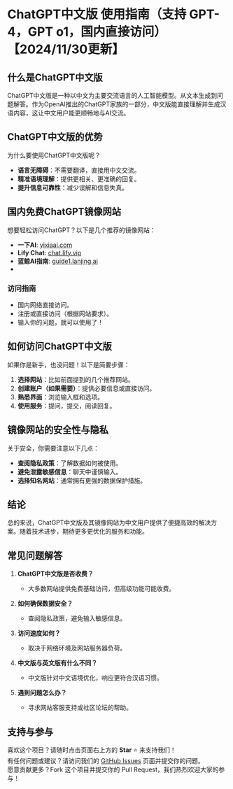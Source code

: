 # ChatGPT中文版 使用指南（支持 GPT-4，GPT o1，国内直接访问） 【2024/11/30更新】

## **什么是ChatGPT中文版**

ChatGPT中文版是一种以中文为主要交流语言的人工智能模型。从文本生成到问题解答。作为OpenAI推出的ChatGPT家族的一部分，中文版能直接理解并生成汉语内容，这让中文用户能更顺畅地与AI交流。

## **ChatGPT中文版的优势**

为什么要使用ChatGPT中文版呢？

- **语言无障碍**：不需要翻译，直接用中文交流。
- **精准语境理解**：提供更相关、更准确的回复。
- **提升信息可靠性**：减少误解和信息失真。

## **国内免费ChatGPT镜像网站**

想要轻松访问ChatGPT？以下是几个推荐的镜像网站：

- **一下AI**: [yixiaai.com](https://www.yixiaai.com)
- **Lify Chat**: [chat.lify.vip](https://chat.lify.vip)
- **蓝鲸AI指南**: [guide1.lanjing.ai](https://guide1.lanjing.ai)
- 

### 访问指南

- 国内网络直接访问。
- 注册或直接访问（根据网站要求）。
- 输入你的问题，就可以使用了！

## **如何访问ChatGPT中文版**

如果你是新手，也没问题！以下是简要步骤：

1. **选择网站**：比如前面提到的几个推荐网站。
2. **创建账户（如果需要）**：提供必要信息或直接访问。
3. **熟悉界面**：浏览输入框和选项。
4. **使用服务**：提问，提交，阅读回复。

## **镜像网站的安全性与隐私**

关于安全，你需要注意以下几点：

- **查阅隐私政策**：了解数据如何被使用。
- **避免泄露敏感信息**：聊天中谨慎输入。
- **选择知名网站**：通常拥有更强的数据保护措施。

## **结论**

总的来说，ChatGPT中文版及其镜像网站为中文用户提供了便捷高效的解决方案。随着技术进步，期待更多更优化的服务和功能。

## **常见问题解答**

1. **ChatGPT中文版是否收费？**
   - 大多数网站提供免费基础访问，但高级功能可能收费。

2. **如何确保数据安全？**
   - 查阅隐私政策，避免输入敏感信息。

3. **访问速度如何？**
   - 取决于网络环境及网站服务器负荷。

4. **中文版与英文版有什么不同？**
   - 中文版针对中文语境优化，响应更符合汉语习惯。

5. **遇到问题怎么办？**
   - 寻求网站客服支持或社区论坛的帮助。

## **支持与参与**

喜欢这个项目？请随时点击页面右上方的 **Star** ⭐ 来支持我们！  
有任何问题或建议？请访问我们的 [GitHub Issues](https://github.com/your-repo/issues) 页面并提交你的问题。  
愿意贡献更多？Fork 这个项目并提交你的 Pull Request，我们热烈欢迎大家的参与！
